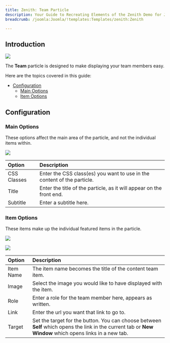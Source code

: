 ```yaml
---
title: Zenith: Team Particle
description: Your Guide to Recreating Elements of the Zenith Demo for Joomla
breadcrumb: /joomla:Joomla/!templates:Templates/zenith:Zenith

---
```


## Introduction

![](assets/particle_team1.png)

The **Team** particle is designed to make displaying your team members easy.

Here are the topics covered in this guide:

* [Configuration](#configuration)
    - [Main Options](#main-options)
    - [Item Options](#item-options)

## Configuration

### Main Options 

These options affect the main area of the particle, and not the individual items within.

![](assets/particle_team2.png)

| Option      | Description                                                             |
| :-----      | :-----                                                                  |
| CSS Classes | Enter the CSS class(es) you want to use in the content of the particle. |
| Title       | Enter the title of the particle, as it will appear on the front end.    |
| Subtitle    | Enter a subtitle here.                                                  |

### Item Options

These items make up the individual featured items in the particle. 

![](assets/particle_team3.png)

![](assets/particle_team4.png)

| Option    | Description                                                                                                                                              |
| :-----    | :-----                                                                                                                                                   |
| Item Name | The item name becomes the title of the content team item.                                                                                                |
| Image     | Select the image you would like to have displayed with the item.                                                                                         |
| Role      | Enter a role for the team member here, appears as written.                                                                                               |
| Link      | Enter the url you want that link to go to.                                                                                                               |
| Target    | Set the target for the button. You can choose between **Self** which opens the link in the current tab or **New Window** which opens links in a new tab. |

